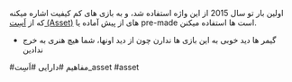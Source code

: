اولین بار تو سال 2015 از این واژه استفاده شد، و به بازی های کم کیفیت اشاره میکنه که از [اَسِت (Asset)](اَسِت%20(Asset).md) های از پیش آماده یا pre-made است ها استفاده میکنن.
- گیمر ها دید خوبی به این بازی ها ندارن چون از دید اونها، شما هیچ هنری به خرج ندادین


#مفاهیم #دارایی #اَسِت_asset #asset 
